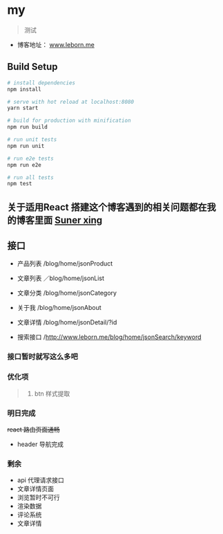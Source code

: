 # my

> 测试

+ 博客地址： www.leborn.me

## Build Setup

``` bash
# install dependencies
npm install

# serve with hot reload at localhost:8080
yarn start

# build for production with minification
npm run build

# run unit tests
npm run unit

# run e2e tests
npm run e2e

# run all tests
npm test
```


##  关于适用React 搭建这个博客遇到的相关问题都在我的博客里面 [Suner xing](http://www.leborn.me)

## 接口

+ 产品列表   /blog/home/jsonProduct

+ 文章列表   ／blog/home/jsonList

+ 文章分类   /blog/home/jsonCategory

+ 关于我    /blog/home/jsonAbout 

+ 文章详情  /blog/home/jsonDetail/?id

+ 搜索接口  /http://www.leborn.me/blog/home/jsonSearch/keyword

### 接口暂时就写这么多吧

### 优化项

> 1. btn 样式提取

### 明日完成

<s> react 路由页面通畅</s>
+ header 导航完成


### 剩余
+ api 代理请求接口
+ 文章详情页面
+ 浏览暂时不可行
+ 渲染数据 
+ 评论系统 
+ 文章详情 

